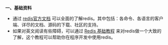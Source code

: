 **一、基础资料**

* 通过 [redis官方文档](https://redis.io/) 可以全面的了解redis。其中包括：各命令、各语言的客户端、详尽的文档、源码的下载、社区的支持。
* 如果对英文阅读有些障碍，可以通过 [Redis 基础教程](https://www.runoob.com/redis/redis-tutorial.html) 来对redis做一个大致的了解，这个教程可以帮助你在程序开发中使用redis。

